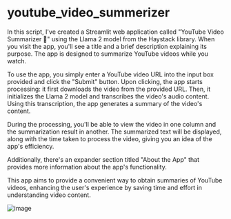 # youtube_video_summerizer
In this script, I've created a Streamlit web application called "YouTube Video Summarizer 🎥" using the Llama 2 model from the Haystack library. When you visit the app, you'll see a title and a brief description explaining its purpose. The app is designed to summarize YouTube videos while you watch.

To use the app, you simply enter a YouTube video URL into the input box provided and click the "Submit" button. Upon clicking, the app starts processing: it first downloads the video from the provided URL. Then, it initializes the Llama 2 model and transcribes the video's audio content. Using this transcription, the app generates a summary of the video's content.

During the processing, you'll be able to view the video in one column and the summarization result in another. The summarized text will be displayed, along with the time taken to process the video, giving you an idea of the app's efficiency.

Additionally, there's an expander section titled "About the App" that provides more information about the app's functionality.

This app aims to provide a convenient way to obtain summaries of YouTube videos, enhancing the user's experience by saving time and effort in understanding video content.

![image](https://github.com/xtrahue/youtube_video_summerizer/assets/108055347/ee65152a-d6a0-457e-939a-35a763349df2)
